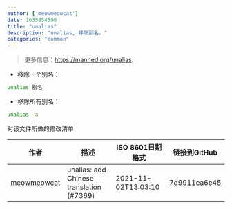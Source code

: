 ```yaml
---
author: ['meowmeowcat']
date: 1635854590
title: "unalias"
description: "unalias, 移除别名。"
categories: "common"
---
```

> 更多信息：<https://manned.org/unalias>.

- 移除一个别名：

```bash
unalias 别名
```

- 移除所有别名：

```bash
unalias -a
```
对该文件所做的修改清单


作者 | 描述 | ISO 8601日期格式 | 链接到GitHub
------|-----|-----|-----
[meowmeowcat](mailto:meowmeowcat1211@gmail.com) | unalias: add Chinese translation (#7369) | 2021-11-02T13:03:10 | [7d9911ea6e45](https://github.com/tldr-pages/tldr/commit/7d9911ea6e45f3cedaf5010487614e465b8d9b48)

